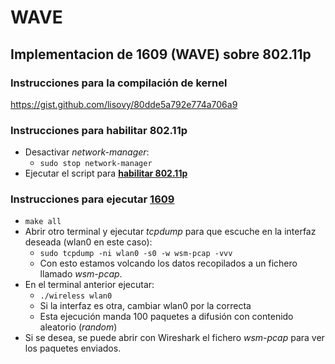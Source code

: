 # WAVE
## Implementacion de 1609 (WAVE) sobre 802.11p
### Instrucciones para la compilación de kernel
https://gist.github.com/lisovy/80dde5a792e774a706a9
### Instrucciones para habilitar 802.11p
* Desactivar *network-manager*:
    - `sudo stop network-manager`  
* Ejecutar el script para **[habilitar 802.11p](inicio.sh)**
### Instrucciones para ejecutar [1609](1609)
* `make all`
* Abrir otro terminal y ejecutar *tcpdump* para que escuche en la interfaz deseada (wlan0 en este caso):
    - `sudo tcpdump -ni wlan0 -s0 -w wsm-pcap -vvv`
    - Con esto estamos volcando los datos recopilados a un fichero llamado *wsm-pcap*.
* En el terminal anterior ejecutar:
    - `./wireless wlan0`
    - Si la interfaz es otra, cambiar wlan0 por la correcta
    - Esta ejecución manda 100 paquetes a difusión con contenido aleatorio (*random*)
* Si se desea, se puede abrir con Wireshark el fichero *wsm-pcap* para ver los paquetes enviados. 
